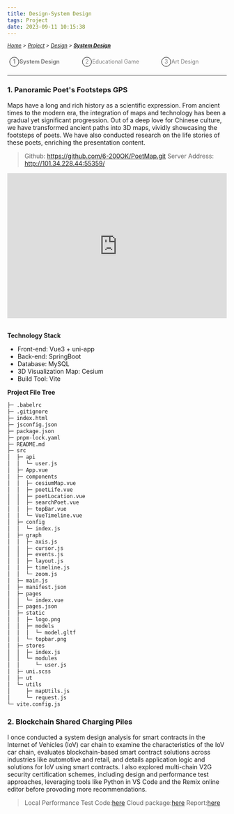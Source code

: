 ```yaml
---
title: Design-System Design
tags: Project
date: 2023-09-11 10:15:38
---
```


<style>
    .menu-item {
        display: inline-block; /* Ensure elements are horizontally aligned */
        margin-right: 20px;
        position: relative;
        padding: 5px;
        color: grey;
        text-decoration: none;
        font-size: 90%; /* Reduce font size */
    }
    .menu-item:hover {
        font-weight: bold;
        color: grey !important;
    }
    .menu-item::before {
        content: counter(item) " ";
        counter-increment: item;
        border: 1px solid black;
        background-color: transparent;
        border-radius: 50%;
        width: 20px;
        height: 20px;
        display: inline-block;
        text-align: center;
        line-height: 20px;
        margin-right: 1px;
        color: grey;
    }
    .menu-list {
        list-style: none; 
        counter-reset: item;
        padding: 0; /* Remove default padding */
    }
    .menu-list div {
        white-space: nowrap; /* Prevent wrapping of list items */
    }
</style>

<style type="text/css">
    .bilibili_shortcodes {
        position: relative;
        width: 100%;
        height: 0;
        padding-bottom: 66%;
        margin: auto;
        overflow: hidden;
        text-align: center;
    }

    .bilibili_shortcodes iframe {
        position: absolute;
        width: 100%;
        height: 100%;
        left: 0;
        top: 0;
    }
</style>

*<small>[Home](/About/index.html) > [Project](/tags/Project/index.html) > [Design](/2023/09/11/Project/Design/Design/index.html) > **[System Design](/2023/09/11/Project/Design/System-Design/index.html)</small>***


<ol class="menu-list">
    <div>
        <li><strong><a href="/2023/09/11/Project/Design/System-Design/index.html" class="menu-item">System Design&nbsp;&nbsp;&nbsp;&nbsp;&nbsp;&nbsp</a></strong>
        <a href="/2023/09/11/Project/Design/Educational-Game/index.html" class="menu-item">Educational Game&nbsp;&nbsp;&nbsp;&nbsp;&nbsp;&nbsp</a><a href="/2023/09/11/Project/Design/Art-Design/index.html"  class="menu-item">Art Design&nbsp;&nbsp;&nbsp;&nbsp;&nbsp;&nbsp;&nbsp;&nbsp;&nbsp;&nbsp</a></li>
    </div>
</ol>

---


<h3 id="java-section">1. Panoramic Poet's Footsteps GPS</h3>
Maps have a long and rich history as a scientific expression. 
From ancient times to the modern era, the integration of maps and technology has been a gradual yet significant progression. Out of a deep love for Chinese culture, we have transformed ancient paths into 3D maps, vividly showcasing the footsteps of poets. 
We have also conducted research on the life stories of these poets, enriching the presentation content.
   
> Github: https://github.com/6-200OK/PoetMap.git
> Server Address: http://101.34.228.44:55359/

<div class="bilibili_shortcodes">
    <iframe
        src="https://player.bilibili.com/player.html?aid=941134985&bvid=BV1UW4y117FK&cid=780928055&p=1"
        scrolling="no" border="0" frameborder="no" framespacing="0" allowfullscreen="true">
    </iframe>
</div>
<br>

**Technology Stack**
- Front-end: Vue3 + uni-app
- Back-end: SpringBoot
- Database: MySQL
- 3D Visualization Map: Cesium
- Build Tool: Vite


**Project File Tree**
```python
├─ .babelrc
├─ .gitignore
├─ index.html
├─ jsconfig.json
├─ package.json
├─ pnpm-lock.yaml
├─ README.md
├─ src
│  ├─ api
│  │  └─ user.js
│  ├─ App.vue
│  ├─ components
│  │  ├─ cesiumMap.vue
│  │  ├─ poetLife.vue
│  │  ├─ poetLocation.vue
│  │  ├─ searchPoet.vue
│  │  ├─ topBar.vue
│  │  └─ VueTimeline.vue
│  ├─ config
│  │  └─ index.js
│  ├─ graph
│  │  ├─ axis.js
│  │  ├─ cursor.js
│  │  ├─ events.js
│  │  ├─ layout.js
│  │  ├─ timeline.js
│  │  └─ zoom.js
│  ├─ main.js
│  ├─ manifest.json
│  ├─ pages
│  │  └─ index.vue
│  ├─ pages.json
│  ├─ static
│  │  ├─ logo.png
│  │  ├─ models
│  │  │  └─ model.gltf
│  │  └─ topbar.png
│  ├─ stores
│  │  ├─ index.js
│  │  └─ modules
│  │     └─ user.js
│  ├─ uni.scss
│  ├─ ut
│  └─ utils
│     ├─ mapUtils.js
│     └─ request.js
└─ vite.config.js
```


<h3 id="sql-section">2. Blockchain Shared Charging Piles</h3>

I once conducted a system design analysis for smart contracts in the Internet of Vehicles (IoV) car chain to examine the characteristics of the IoV car chain, evaluates blockchain-based smart contract solutions across industries like automotive and retail, and details application logic and solutions for IoV using smart contracts. I also explored multi-chain V2G security certification schemes, including design and performance test approaches, leveraging tools like Python in VS Code and the Remix online editor before provoding more recommendations.

> Local Performance Test Code:[here](https://drive.google.com/file/d/19qyxWdwQtnwCPXyXwo9OpRb3ldoaANRk/view?usp=sharing)
> Cloud package:[here]([git@github.com:Viiiikedy/Blockchain-Shared-Charging-Piles.git](https://github.com/Viiiikedy/Blockchain-Shared-Charging-Piles))
> Report:[here](/pdf/Blockchain-Shared-Charging-Piles.pdf)
